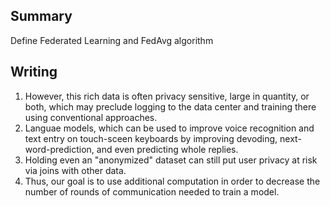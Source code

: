 ## Summary

Define Federated Learning and FedAvg algorithm 



## Writing

1. However, this rich data is often privacy sensitive, large in quantity, or both, which may preclude logging to the data center and training there using conventional approaches.
2. Languae models, which can be used to improve voice recognition and text entry on touch-sceen keyboards by improving devoding, next-word-prediction, and even predicting whole replies.
3. Holding even an "anonymized" dataset can still put user privacy at risk via joins with other data.
4. Thus, our goal is to use additional computation in order to decrease the number of rounds of communication needed to train a model.